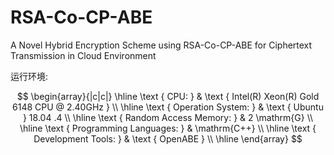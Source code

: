# RSA-Co-CP-ABE
A Novel Hybrid Encryption Scheme using RSA-Co-CP-ABE for Ciphertext Transmission in Cloud Environment

运行环境:

$$
\begin{array}{|c|c|}
\hline \text { CPU: } & \text { Intel(R) Xeon(R) Gold 6148 CPU @ 2.40GHz } \\
\hline \text { Operation System: } & \text { Ubuntu } 18.04 .4 \\
\hline \text { Random Access Memory: } & 2 \mathrm{G} \\
\hline \text { Programming Languages: } & \mathrm{C++} \\
\hline \text { Development Tools: } & \text { OpenABE } \\
\hline
\end{array}
$$

